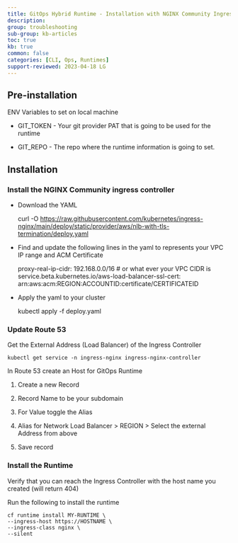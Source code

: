 ```yaml
---
title: GitOps Hybrid Runtime - Installation with NGINX Community Ingress Controller
description: 
group: troubleshooting
sub-group: kb-articles
toc: true
kb: true
common: false
categories: [CLI, Ops, Runtimes]
support-reviewed: 2023-04-18 LG
---
```


## Pre-installation

ENV Variables to set on local machine

  * GIT_TOKEN - Your git provider PAT that is going to be used for the runtime

  * GIT_REPO - The repo where the runtime information is going to set.

## Installation

### Install the NGINX Community ingress controller

  * Download the YAML

    
    
    curl -O https://raw.githubusercontent.com/kubernetes/ingress-nginx/main/deploy/static/provider/aws/nlb-with-tls-termination/deploy.yaml

  * Find and update the following lines in the yaml to represents your VPC IP range and ACM Certificate 

    
    
    proxy-real-ip-cidr: 192.168.0.0/16 # or what ever your VPC CIDR is  
    service.beta.kubernetes.io/aws-load-balancer-ssl-cert: arn:aws:acm:REGION:ACCOUNTID:certificate/CERTIFICATEID

  * Apply the yaml to your cluster

    
    
    kubectl apply -f deploy.yaml

### Update Route 53

Get the External Address (Load Balancer) of the Ingress Controller

    
    
    kubectl get service -n ingress-nginx ingress-nginx-controller

In Route 53 create an Host for GitOps Runtime

  1. Create a new Record

  2. Record Name to be your subdomain

  3. For Value toggle the Alias

  4. Alias for Network Load Balancer > REGION > Select the external Address from above

  5. Save record

### Install the Runtime

Verify that you can reach the Ingress Controller with the host name you
created (will return 404)

Run the following to install the runtime

    
    
    cf runtime install MY-RUNTIME \  
    --ingress-host https://HOSTNAME \  
    --ingress-class nginx \  
    --silent

